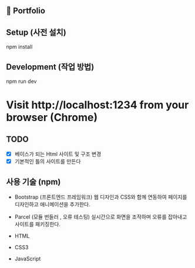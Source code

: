## 📰 Portfolio


## Setup (사전 설치)

npm install


## Development (작업 방법)

npm run dev
# Visit http://localhost:1234 from your browser (Chrome)


## TODO

* [x] 베이스가 되는 Html 사이트 및 구조 변경
* [x] 기본적인 틀의 사이트를 만든다

## 사용 기술 (npm)

* Bootstrap (프론트엔드 프레임워크)
웹 디자인과 CSS와 함께 연동하여 페이지를 디자인하고 애니메이션을 추가한다.

* Parcel (모듈 번들러 , 오류 테스팅)
실시간으로 화면을 조작하며 오류를 잡아내고 사이트를 패키징한다.

* HTML
* CSS3
* JavaScript
